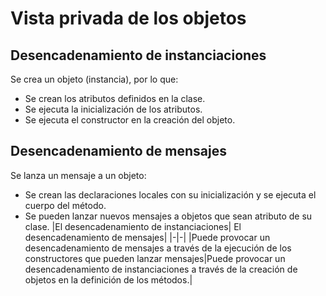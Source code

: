 # Vista privada de los objetos

## Desencadenamiento de instanciaciones

Se crea un objeto (instancia), por lo que:

- Se crean los atributos definidos en la clase.
- Se ejecuta la inicialización de los atributos.
- Se ejecuta el constructor en la creación del objeto.

## Desencadenamiento de mensajes

Se lanza un mensaje a un objeto:

- Se crean las declaraciones locales con su inicialización y se ejecuta el cuerpo del método.
- Se pueden lanzar nuevos mensajes a objetos que sean atributo de su clase.
  |El desencadenamiento de instanciaciones| El desencadenamiento de mensajes|
  |-|-|
  |Puede provocar un desencadenamiento de mensajes a través de la ejecución de los constructores que pueden lanzar mensajes|Puede provocar un desencadenamiento de instanciaciones a través de la creación de objetos en la definición de los métodos.|
